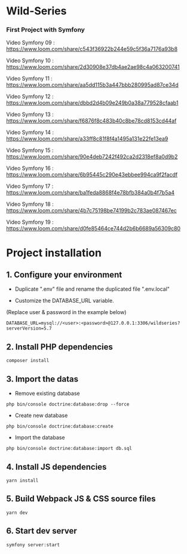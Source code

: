 # Wild-Series

### First Project with Symfony

Video Symfony 09 : https://www.loom.com/share/c543f36922b244e59c5f36a7176a93b8

Video Symfony 10 : https://www.loom.com/share/2d30908e37db4ae2ae98c4a063200741

Video Symfony 11 : https://www.loom.com/share/aa5dd115b3a447bbb280995ad87ce34d

Video Symfony 12 : https://www.loom.com/share/dbbd2d4b09e249b0a38a779528cfaab1

Video Symfony 13 : https://www.loom.com/share/f6876f8c483b40c8be78cd8153cd44af

Video Symfony 14 : https://www.loom.com/share/a33ff8c81f8f4a1495a131e22fe13ea9

Video Symfony 15 : https://www.loom.com/share/90e4deb7242f492ca2d2318ef8a0d9b2

Video Symfony 16 : https://www.loom.com/share/6b95445c290e43ebbee994ca9f2facdf

Video Symfony 17 : https://www.loom.com/share/ba1feda8868f4e78bfb384a0b4f7b5a4

Video Symfony 18 : https://www.loom.com/share/4b7c75198be74199b2c783ae087467ec

Video Symfony 19 : https://www.loom.com/share/d0fe85464ce744d2b6b6689a56309c80

# Project installation

## 1. Configure your environment

- Duplicate ".env" file and rename the duplicated file ".env.local"

- Customize the DATABASE_URL variable.

(Replace user & password in the example below)

```
DATABASE_URL=mysql://<user>:<password>@127.0.0.1:3306/wildseries?serverVersion=5.7
```

## 2. Install PHP dependencies

```
composer install
```

## 3. Import the datas

- Remove existing database

```
php bin/console doctrine:database:drop --force
```

- Create new database

```
php bin/console doctrine:database:create
```

- Import the database

```
php bin/console doctrine:database:import db.sql
```

## 4. Install JS dependencies

```
yarn install
```

## 5. Build Webpack JS & CSS source files

```
yarn dev
```

## 6. Start dev server

```
symfony server:start
```
